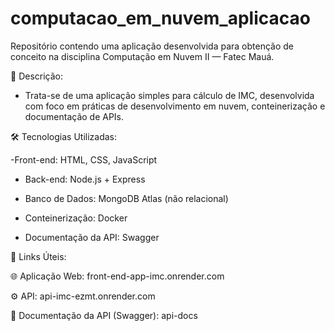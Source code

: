 # computacao_em_nuvem_aplicacao
Repositório contendo uma aplicação desenvolvida para obtenção de conceito na disciplina Computação em Nuvem II — Fatec Mauá.

📌 Descrição:

- Trata-se de uma aplicação simples para cálculo de IMC, desenvolvida com foco em práticas de desenvolvimento em nuvem, conteinerização e documentação de APIs.

🛠️ Tecnologias Utilizadas:

-Front-end: HTML, CSS, JavaScript

- Back-end: Node.js + Express

- Banco de Dados: MongoDB Atlas (não relacional)

- Conteinerização: Docker

- Documentação da API: Swagger

🔗 Links Úteis:

🌐 Aplicação Web: front-end-app-imc.onrender.com

⚙️ API: api-imc-ezmt.onrender.com

📄 Documentação da API (Swagger): api-docs

